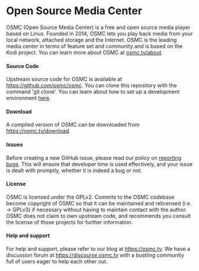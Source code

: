 # Open Source Media Center

OSMC (Open Source Media Center) is a free and open source media player based on Linux. Founded in 2014, OSMC lets you play back media from your local network, attached storage and the Internet. OSMC is the leading media center in terms of feature set and community and is based on the Kodi project. You can learn more about OSMC at <a href="http://osmc.tv/about">osmc.tv/about</a>. 

#### Source Code ####

Upstream source code for OSMC is available at https://github.com/osmc/osmc. You can clone this repository with the command 'git clone'. You can learn about how to set up a development environment <a href="osmc.tv/wiki/development/getting-involved-with-osmc-development/">here</a>. 

#### Download ####

A compiled version of OSMC can be downloaded from <a href="https://osmc.tv/download">https://osmc.tv/download</a>. 

#### Issues ####

Before creating a new GitHub issue, please read our policy on <a href="https://osmc.tv/wiki/development/reporting-bugs/">reporting bugs</a>. This will ensure that developer time is used effectively, and your issue is dealt with promptly, whether it is indeed a bug or not. 

#### License ####

OSMC is licensed under the GPLv2. Commits to the OSMC codebase become copyright of OSMC so that it can be maintained and relicensed (i.e. -> GPLv3) if necessary without having to maintain contact with the author. OSMC does not claim to own upstream code, and recommends you consult the license of those projects for further information.

#### Help and support ####

For help and support, please refer to our blog at <a href="https://osmc.tv">https://osmc.tv</a>. We have a discussion forum at <a href="https://discourse.osmc.tv">https://discourse.osmc.tv</a> with a bustling community full of users eager to help each other out. 
